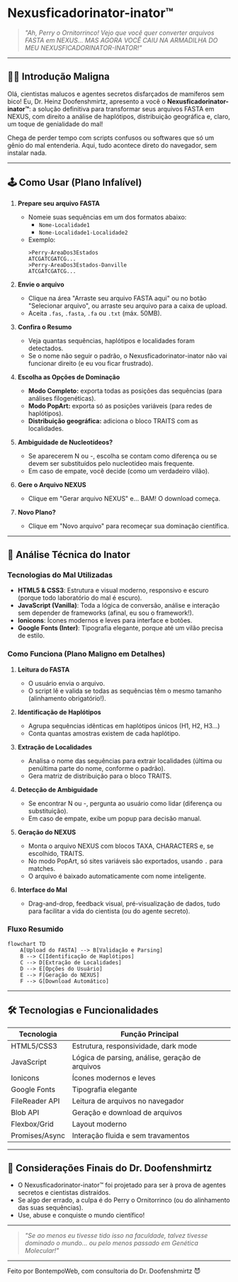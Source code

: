 # Nexusficadorinator-inator™️

> _"Ah, Perry o Ornitorrinco! Vejo que você quer converter arquivos FASTA em NEXUS... MAS AGORA VOCÊ CAIU NA ARMADILHA DO MEU NEXUSFICADORINATOR-INATOR!"_

---

## 👨‍🔬 Introdução Maligna

Olá, cientistas malucos e agentes secretos disfarçados de mamíferos sem bico! Eu, Dr. Heinz Doofenshmirtz, apresento a você o **Nexusficadorinator-inator™️**: a solução definitiva para transformar seus arquivos FASTA em NEXUS, com direito a análise de haplótipos, distribuição geográfica e, claro, um toque de genialidade do mal!

Chega de perder tempo com scripts confusos ou softwares que só um gênio do mal entenderia. Aqui, tudo acontece direto do navegador, sem instalar nada.

---

## 🕹️ Como Usar (Plano Infalível)

1. **Prepare seu arquivo FASTA**

   - Nomeie suas sequências em um dos formatos abaixo:
     - `Nome-Localidade1`
     - `Nome-Localidade1-Localidade2`
   - Exemplo:
     ```
     >Perry-AreaDos3Estados
     ATCGATCGATCG...
     >Perry-AreaDos3Estados-Danville
     ATCGATCGATCG...
     ```

2. **Envie o arquivo**

   - Clique na área "Arraste seu arquivo FASTA aqui" ou no botão "Selecionar arquivo", ou arraste seu arquivo para a caixa de upload.
   - Aceita `.fas`, `.fasta`, `.fa` ou `.txt` (máx. 50MB).

3. **Confira o Resumo**

   - Veja quantas sequências, haplótipos e localidades foram detectados.
   - Se o nome não seguir o padrão, o Nexusficadorinator-inator não vai funcionar direito (e eu vou ficar frustrado).

4. **Escolha as Opções de Dominação**

   - **Modo Completo:** exporta todas as posições das sequências (para análises filogenéticas).
   - **Modo PopArt:** exporta só as posições variáveis (para redes de haplótipos).
   - **Distribuição geográfica:** adiciona o bloco TRAITS com as localidades.

5. **Ambiguidade de Nucleotídeos?**

   - Se aparecerem N ou -, escolha se contam como diferença ou se devem ser substituídos pelo nucleotídeo mais frequente.
   - Em caso de empate, você decide (como um verdadeiro vilão).

6. **Gere o Arquivo NEXUS**

   - Clique em "Gerar arquivo NEXUS" e... BAM! O download começa.

7. **Novo Plano?**
   - Clique em "Novo arquivo" para recomeçar sua dominação científica.

---

## 🧪 Análise Técnica do Inator

### Tecnologias do Mal Utilizadas

- **HTML5 & CSS3**: Estrutura e visual moderno, responsivo e escuro (porque todo laboratório do mal é escuro).
- **JavaScript (Vanilla)**: Toda a lógica de conversão, análise e interação sem depender de frameworks (afinal, eu sou o framework!).
- **Ionicons**: Ícones modernos e leves para interface e botões.
- **Google Fonts (Inter)**: Tipografia elegante, porque até um vilão precisa de estilo.

### Como Funciona (Plano Maligno em Detalhes)

1. **Leitura do FASTA**

   - O usuário envia o arquivo.
   - O script lê e valida se todas as sequências têm o mesmo tamanho (alinhamento obrigatório!).

2. **Identificação de Haplótipos**

   - Agrupa sequências idênticas em haplótipos únicos (H1, H2, H3...)
   - Conta quantas amostras existem de cada haplótipo.

3. **Extração de Localidades**

   - Analisa o nome das sequências para extrair localidades (última ou penúltima parte do nome, conforme o padrão).
   - Gera matriz de distribuição para o bloco TRAITS.

4. **Detecção de Ambiguidade**

   - Se encontrar N ou -, pergunta ao usuário como lidar (diferença ou substituição).
   - Em caso de empate, exibe um popup para decisão manual.

5. **Geração do NEXUS**

   - Monta o arquivo NEXUS com blocos TAXA, CHARACTERS e, se escolhido, TRAITS.
   - No modo PopArt, só sites variáveis são exportados, usando `.` para matches.
   - O arquivo é baixado automaticamente com nome inteligente.

6. **Interface do Mal**
   - Drag-and-drop, feedback visual, pré-visualização de dados, tudo para facilitar a vida do cientista (ou do agente secreto).

### Fluxo Resumido

```mermaid
flowchart TD
    A[Upload do FASTA] --> B[Validação e Parsing]
    B --> C[Identificação de Haplótipos]
    C --> D[Extração de Localidades]
    D --> E[Opções do Usuário]
    E --> F[Geração do NEXUS]
    F --> G[Download Automático]
```

---

## 🛠️ Tecnologias e Funcionalidades

| Tecnologia     | Função Principal                                |
| -------------- | ----------------------------------------------- |
| HTML5/CSS3     | Estrutura, responsividade, dark mode            |
| JavaScript     | Lógica de parsing, análise, geração de arquivos |
| Ionicons       | Ícones modernos e leves                         |
| Google Fonts   | Tipografia elegante                             |
| FileReader API | Leitura de arquivos no navegador                |
| Blob API       | Geração e download de arquivos                  |
| Flexbox/Grid   | Layout moderno                                  |
| Promises/Async | Interação fluida e sem travamentos              |

---

## 🤖 Considerações Finais do Dr. Doofenshmirtz

- O Nexusficadorinator-inator™️ foi projetado para ser à prova de agentes secretos e cientistas distraídos.
- Se algo der errado, a culpa é do Perry o Ornitorrinco (ou do alinhamento das suas sequências).
- Use, abuse e conquiste o mundo científico!

---

> _"Se ao menos eu tivesse tido isso na faculdade, talvez tivesse dominado o mundo... ou pelo menos passado em Genética Molecular!"_

---

Feito por BontempoWeb, com consultoria do Dr. Doofenshmirtz 😈
